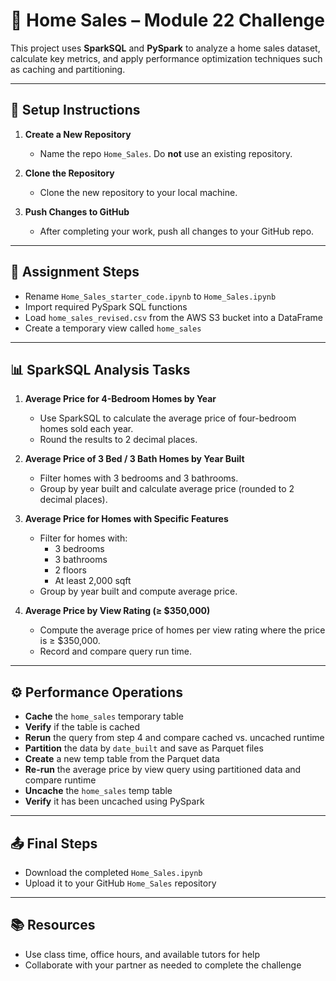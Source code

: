 # 🏡 Home Sales – Module 22 Challenge

This project uses **SparkSQL** and **PySpark** to analyze a home sales dataset, calculate key metrics, and apply performance optimization techniques such as caching and partitioning.

---

## 🔧 Setup Instructions

1. **Create a New Repository**  
   - Name the repo `Home_Sales`. Do **not** use an existing repository.

2. **Clone the Repository**  
   - Clone the new repository to your local machine.

3. **Push Changes to GitHub**  
   - After completing your work, push all changes to your GitHub repo.

---

## 📘 Assignment Steps

- Rename `Home_Sales_starter_code.ipynb` to `Home_Sales.ipynb`
- Import required PySpark SQL functions
- Load `home_sales_revised.csv` from the AWS S3 bucket into a DataFrame
- Create a temporary view called `home_sales`

---

## 📊 SparkSQL Analysis Tasks

1. **Average Price for 4-Bedroom Homes by Year**
   - Use SparkSQL to calculate the average price of four-bedroom homes sold each year.
   - Round the results to 2 decimal places.

2. **Average Price of 3 Bed / 3 Bath Homes by Year Built**
   - Filter homes with 3 bedrooms and 3 bathrooms.
   - Group by year built and calculate average price (rounded to 2 decimal places).

3. **Average Price for Homes with Specific Features**
   - Filter for homes with:
     - 3 bedrooms
     - 3 bathrooms
     - 2 floors
     - At least 2,000 sqft
   - Group by year built and compute average price.

4. **Average Price by View Rating (≥ $350,000)**
   - Compute the average price of homes per view rating where the price is ≥ $350,000.
   - Record and compare query run time.

---

## ⚙️ Performance Operations

- **Cache** the `home_sales` temporary table
- **Verify** if the table is cached
- **Rerun** the query from step 4 and compare cached vs. uncached runtime
- **Partition** the data by `date_built` and save as Parquet files
- **Create** a new temp table from the Parquet data
- **Re-run** the average price by view query using partitioned data and compare runtime
- **Uncache** the `home_sales` temp table
- **Verify** it has been uncached using PySpark

---

## 📤 Final Steps

- Download the completed `Home_Sales.ipynb`
- Upload it to your GitHub `Home_Sales` repository

---

## 📚 Resources

- Use class time, office hours, and available tutors for help
- Collaborate with your partner as needed to complete the challenge
